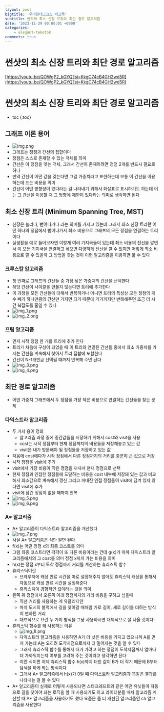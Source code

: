 ```yaml
---
layout: post
bigtitle: '우아한테크코스 테코톡'
subtitle: 썬샷의 최소 신장 트리와 최단 경로 알고리즘
date: '2023-11-29 00:00:01 +0900'
categories:
    - elegant-tekotok
comments: true
---
```


# 썬샷의 최소 신장 트리와 최단 경로 알고리즘
[https://youtu.be/QOWgP2_kGYQ?si=KkgC74cB4GH2wd5R](https://youtu.be/QOWgP2_kGYQ?si=KkgC74cB4GH2wd5R)

# 썬샷의 최소 신장 트리와 최단 경로 알고리즘
* toc
{:toc}

## 그래프 이론 용어
+ ![img.png](../../../assets/img/elegant-tekotok/SUNSHOT-LeastHeightTreeAndShortestPathAlgorithm.png)
+ 그래프는 정점과 간선의 집합이다
+ 정점은 스스로 존재할 수 있는 객체를 의미
+ 간선은 이 정점을 잇는 객체, 그래서 간선이 존재하려면 정점 2개를 반드시 필요로 하다
+ 만약 간선이 어떤 값을 갖는다면 그걸 가중치라고 표현하는데 보통 이 간선을 이용하는데 드는 비용을 의미
+ 간선이 어떤 방향성이 있다라는 걸 나타내기 위해서 화살표로 표시하기도 하는데 이는 그 간선을 이용할 때 그 방향에 제한이 있다라는 의미로 생각하면 된다

## 최소 신장 트리 (Minimum Spanning Tree, MST)
+ 신장은 늘리다, 뻗어나가다 라는 의미를 가지고 있는데 그래서 최소 신장 트리란 어떤 하나의 정점에서 뻗어나가서 최소 비용으로 그래프의 모든 정점을 연결하는 트리이다
+ 실생활을 예로 들어보자면 이렇게 여러 기지국들이 있는데 최소 비용의 전선을 깔면서 이 모든 기지국을 연결하고 싶으면 다양하게 전선을 깔 수 있지만 어떻게 최소 비용으로 깔 수 있을까 그 방법을 찾는 것이 이런 알고리즘을 이용하면 풀 수 있다

### 크루스칼 알고리즘
+ 첫 번째로 그래프의 간선들 중 가장 낮은 가중치의 간선을 선택한다
+ 해당 간선이 사이클을 만들지 않는다면 트리에 추가한다
+ 이 과정을 모든 간선들에 대해서 반복하거나 아니면 트리의 특성상 모든 정점의 개수 빼기 하나만큼의 간선만 가지면 되기 때문에 거기까지만 반복해주면 조금 더 시간 복잡도를 줄일 수 있다
+ ![img_1.png](../../../assets/img/elegant-tekotok/SUNSHOT-LeastHeightTreeAndShortestPathAlgorithm1.png)
+ ![img_2.png](../../../assets/img/elegant-tekotok/SUNSHOT-LeastHeightTreeAndShortestPathAlgorithm2.png)

### 프림 알고리즘
+ 먼저 시작 정점 한 개를 트리에 추가 한다
+ 트리가 처음에 구성이 되었을 때 이 트리와 연결된 간선들 중에서 최소 가중치를 가지는 간선을 계속해서 찾아서 트리 집합에 포함한다
+ 간선이 N-1개만큼 선택될 때까지 반복해 주면 된다
+ ![img_3.png](../../../assets/img/elegant-tekotok/SUNSHOT-LeastHeightTreeAndShortestPathAlgorithm3.png)
+ ![img_4.png](../../../assets/img/elegant-tekotok/SUNSHOT-LeastHeightTreeAndShortestPathAlgorithm4.png)

## 최단 경로 알고리즘
+ 어떤 가중치 그래프에서 두 정점을 가장 적은 비용으로 연결하는 간선들을 찾는 문제

### 다익스트라 알고리즘
+ 두 가지 용어 정의
  + 알고리즘 과정 중에 중간값들을 저장하기 위해서 cost와 visit을 사용
  + cost는 시작 정점부터 현재 정점까지의 비용들을 저장해놓고 있는 값
  + visit은 내가 방문해야 될 정점들을 저장하고 있는 값
+ 처음에 cost에다가 시작 정점에서 다른 정점까지의 거리를 충분히 큰 값으로 저장
+ 시작 정점을 visit에 추가
+ visit에서 가장 비용이 작은 정점을 꺼내서 현재 정점으로 선택
+ 현재 정점과 인접한 정점들에 도달하는 비용을 cost 내부에 저장돼 있는 값과 비교해서 최소값으로 계속해서 갱신 그리고 꺼내진 인접 정점들이 visit에 담겨 있지 않다면 visit에 추가
+ visit에 담긴 정점이 없을 때까지 반복
+ ![img_5.png](../../../assets/img/elegant-tekotok/SUNSHOT-LeastHeightTreeAndShortestPathAlgorithm5.png)
+ ![img_6.png](../../../assets/img/elegant-tekotok/SUNSHOT-LeastHeightTreeAndShortestPathAlgorithm6.png)

### A* 알고리즘
+ A* 알고리즘이 다익스트라 알고리즘을 개선했다
+ ![img_7.png](../../../assets/img/elegant-tekotok/SUNSHOT-LeastHeightTreeAndShortestPathAlgorithm7.png)
+ 사실 A* 알고리즘은 식만 알면 된다
+ f(x)는 어떤 정점 x의 최종 코스트를 의미
+ 그럼 최종 코스트라면 각각이 또 다른 비용이라는 건데 g(x)가 아까 다익스트라 알고리즘에서의 그 cost를 의미 정점 x까지 가는 비용을 의미
+ h(x)는 정점 x부터 도착 정점까지 거리를 계산하는 휴리스틱 함수
+ 휴리스틱이란
  + 브라우저에 캐싱 만료 시간을 따로 설정해주지 않아도 휴리스틱 캐싱을 통해서 자동으로 캐싱 만료 시간을 설정해준다
  + 휴리스틱이 경험적인 값이라는 것을 의미
+ 왼쪽 위 정점에서 오른쪽 아래 정점까지의 거리 비용을 구하고 싶을때
  + 직선 거리를 사용하는 게 유클리디안
  + 마치 도시의 블럭에서 길을 찾아갈 때처럼 가로 길이, 세로 길이를 더하는 방식이 맨하탄 거리
  + 대표적으로 요런 두 가지 방식을 그냥 사용하시면 대체적으로 잘 나올 것이다
+ 휴리스틱 함수를 왜 사용하는 이유
  + ![img_8.png](../../../assets/img/elegant-tekotok/SUNSHOT-LeastHeightTreeAndShortestPathAlgorithm8.png)
  + 다익스트라 알고리즘을 사용하면 A가 더 낮은 비용을 가지고 있으니까 A를 먼저 가는데 A는 오히려 도착지점으로까지 더 멀어지는 것을 알 수 있다
  + 그래서 휴리스틱 함수를 통해서 내가 가려고 하는 정점이 도착지점까지 얼마나 더 가까워지는지 여부를 고려해 주는 것이라고 생각하면 된다
  + 이런 식이면 이제 휴리스틱 함수 h(x)까지 더한 값이 B가 더 작기 때문에 B부터 탐색을 하게 되는 방식이다
  + 그래서 A* 알고리즘에서 h(x)가 0일 때 다익스트라 알고리즘과 똑같은 결과를 나타내는 걸 볼 수 있다
+ A* 알고리즘이 실제로 어떻게 사용되냐면 스타크래프트와 같은 어떤 유닛들이 자동으로 길을 찾아야 되는 로직을 할 때 사용되기도 하고 라이더분들 배차 알고리즘 계산할 때 A* 알고리즘을 사용하기도 했다 요즘은 좀 더 개선된 알고리즘인 ch 알고리즘을 사용한다


